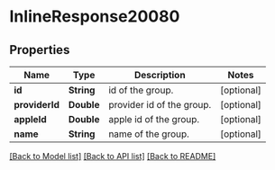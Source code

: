 # InlineResponse20080

## Properties
Name | Type | Description | Notes
------------ | ------------- | ------------- | -------------
**id** | **String** | id of the group. | [optional] 
**providerId** | **Double** | provider id of the group. | [optional] 
**appleId** | **Double** | apple id of the group. | [optional] 
**name** | **String** | name of the group. | [optional] 

[[Back to Model list]](../README.md#documentation-for-models) [[Back to API list]](../README.md#documentation-for-api-endpoints) [[Back to README]](../README.md)


